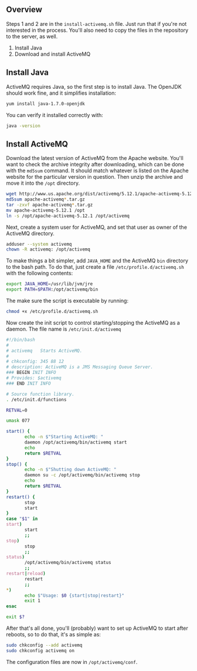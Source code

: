 ## Overview

Steps 1 and 2 are in the `install-activemq.sh` file. Just run that if you're not interested 
in the process. You'll also need to copy the files in the repository to the server, as well.

1. Install Java
2. Download and install ActiveMQ

## Install Java

ActiveMQ requires Java, so the first step is to install Java. The OpenJDK should work
fine, and it simplifies installation:

```bash
yum install java-1.7.0-openjdk
```

You can verify it installed correctly with:

```bash
java -version
```

## Install ActiveMQ

Download the latest version of ActiveMQ from the Apache website. You'll want to check the archive
integrity after downloading, which can be done with the `md5sum` command. It should match whatever
is listed on the Apache website for the particular version in question. Then unzip the archive and 
move it into the `/opt` directory.


```bash
wget http://www.us.apache.org/dist/activemq/5.12.1/apache-activemq-5.12.1-bin.tar.gz
md5sum apache-activemq*.tar.gz
tar -zxvf apache-activemq*.tar.gz
mv apache-activemq-5.12.1 /opt
ln -s /opt/apache-activemq-5.12.1 /opt/activemq
```

Next, create a system user for ActiveMQ, and set that user as owner of the ActiveMQ directory.

```bash
adduser --system activemq
chown -R activemq: /opt/activemq
```

To make things a bit simpler, add `JAVA_HOME` and the ActiveMQ `bin` directory to
the bash path. To do that, just create a file `/etc/profile.d/activemq.sh` with 
the following contents:

```bash
export JAVA_HOME=/usr/lib/jvm/jre
export PATH=$PATH:/opt/activemq/bin
```

The make sure the script is executable by running:

```bash
chmod +x /etc/profile.d/activemq.sh
```

Now create the init script to control starting/stopping the ActiveMQ as a daemon.
The file name is `/etc/init.d/activemq`

```bash
#!/bin/bash
#
# activemq	 Starts ActiveMQ.
#
# chkconfig: 345 88 12
# description: ActiveMQ is a JMS Messaging Queue Server.
### BEGIN INIT INFO
# Provides: $activemq
### END INIT INFO

# Source function library.
. /etc/init.d/functions

RETVAL=0

umask 077

start() {
       echo -n $"Starting ActiveMQ: "
       daemon /opt/activemq/bin/activemq start
       echo
       return $RETVAL
}
stop() {
       echo -n $"Shutting down ActiveMQ: "
       daemon su -c /opt/activemq/bin/activemq stop
       echo
       return $RETVAL
}
restart() {
       stop
       start
}
case "$1" in
start)
       start
       ;;
stop)
       stop
       ;;
status)
       /opt/activemq/bin/activemq status
       ;;
restart|reload)
       restart
       ;;
*)
       echo $"Usage: $0 {start|stop|restart}"
       exit 1
esac

exit $?
```

After that's all done, you'll (probably) want to set up ActiveMQ to start 
after reboots, so to do that, it's as simple as:

```bash
sudo chkconfig --add activemq
sudo chkconfig activemq on
```

The configuration files are now in `/opt/activemq/conf`.
